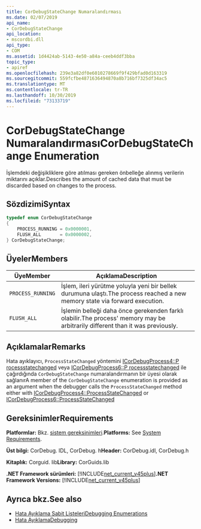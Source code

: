 ```yaml
---
title: CorDebugStateChange Numaralandırması
ms.date: 02/07/2019
api_name:
- CorDebugStateChange
api_location:
- mscordbi.dll
api_type:
- COM
ms.assetid: 1d4424ab-5143-4e50-a84a-ceeb4ddf3bba
topic_type:
- apiref
ms.openlocfilehash: 239e3a82df0e6010278669f9f429bfad0d163319
ms.sourcegitcommit: 559fcfbe4871636494870a8b716bf7325df34ac5
ms.translationtype: MT
ms.contentlocale: tr-TR
ms.lasthandoff: 10/30/2019
ms.locfileid: "73133719"
---
```

# <a name="cordebugstatechange-enumeration"></a><span data-ttu-id="7aebd-102">CorDebugStateChange Numaralandırması</span><span class="sxs-lookup"><span data-stu-id="7aebd-102">CorDebugStateChange Enumeration</span></span>

<span data-ttu-id="7aebd-103">İşlemdeki değişikliklere göre atılması gereken önbelleğe alınmış verilerin miktarını açıklar.</span><span class="sxs-lookup"><span data-stu-id="7aebd-103">Describes the amount of cached data that must be discarded based on changes to the process.</span></span>

## <a name="syntax"></a><span data-ttu-id="7aebd-104">Sözdizimi</span><span class="sxs-lookup"><span data-stu-id="7aebd-104">Syntax</span></span>

```cpp
typedef enum CorDebugStateChange
{
    PROCESS_RUNNING = 0x0000001,
    FLUSH_ALL       = 0x0000002,
} CorDebugStateChange;
```

## <a name="members"></a><span data-ttu-id="7aebd-105">Üyeler</span><span class="sxs-lookup"><span data-stu-id="7aebd-105">Members</span></span>

| <span data-ttu-id="7aebd-106">Üye</span><span class="sxs-lookup"><span data-stu-id="7aebd-106">Member</span></span>            | <span data-ttu-id="7aebd-107">Açıklama</span><span class="sxs-lookup"><span data-stu-id="7aebd-107">Description</span></span>                                                              |
| ----------------- | ------------------------------------------------------------------------ |
| `PROCESS_RUNNING` | <span data-ttu-id="7aebd-108">İşlem, ileri yürütme yoluyla yeni bir bellek durumuna ulaştı.</span><span class="sxs-lookup"><span data-stu-id="7aebd-108">The process reached a new memory state via forward execution.</span></span>            |
| `FLUSH_ALL`       | <span data-ttu-id="7aebd-109">İşlemin belleği daha önce gerekenden farklı olabilir.</span><span class="sxs-lookup"><span data-stu-id="7aebd-109">The process' memory may be arbitrarily different than it was previously.</span></span> |

## <a name="remarks"></a><span data-ttu-id="7aebd-110">Açıklamalar</span><span class="sxs-lookup"><span data-stu-id="7aebd-110">Remarks</span></span>

 <span data-ttu-id="7aebd-111">Hata ayıklayıcı, `ProcessStateChanged` yöntemini [ICorDebugProcess4::P rocessstatechanged](icordebugprocess4-processstatechanged-method.md) veya [ICorDebugProcess6::P rocessstatechanged](icordebugprocess6-processstatechanged-method.md) ile çağırdığında `CorDebugStateChange` numaralandırmanın bir üyesi olarak sağlanır</span><span class="sxs-lookup"><span data-stu-id="7aebd-111">A member of the `CorDebugStateChange` enumeration is provided as an argument when the debugger calls the `ProcessStateChanged` method either with [ICorDebugProcess4::ProcessStateChanged](icordebugprocess4-processstatechanged-method.md) or [ICorDebugProcess6::ProcessStateChanged](icordebugprocess6-processstatechanged-method.md)</span></span>

## <a name="requirements"></a><span data-ttu-id="7aebd-112">Gereksinimler</span><span class="sxs-lookup"><span data-stu-id="7aebd-112">Requirements</span></span>

 <span data-ttu-id="7aebd-113">**Platformlar:** Bkz. [sistem gereksinimleri](../../../../docs/framework/get-started/system-requirements.md).</span><span class="sxs-lookup"><span data-stu-id="7aebd-113">**Platforms:** See [System Requirements](../../../../docs/framework/get-started/system-requirements.md).</span></span>

 <span data-ttu-id="7aebd-114">**Üst bilgi:** CorDebug. IDL, CorDebug. h</span><span class="sxs-lookup"><span data-stu-id="7aebd-114">**Header:** CorDebug.idl, CorDebug.h</span></span>

 <span data-ttu-id="7aebd-115">**Kitaplık:** Corguid. lib</span><span class="sxs-lookup"><span data-stu-id="7aebd-115">**Library:** CorGuids.lib</span></span>

 <span data-ttu-id="7aebd-116">**.NET Framework sürümleri:** [!INCLUDE[net_current_v45plus](../../../../includes/net-current-v20plus-md.md)]</span><span class="sxs-lookup"><span data-stu-id="7aebd-116">**.NET Framework Versions:** [!INCLUDE[net_current_v45plus](../../../../includes/net-current-v20plus-md.md)]</span></span>

## <a name="see-also"></a><span data-ttu-id="7aebd-117">Ayrıca bkz.</span><span class="sxs-lookup"><span data-stu-id="7aebd-117">See also</span></span>

- [<span data-ttu-id="7aebd-118">Hata Ayıklama Sabit Listeleri</span><span class="sxs-lookup"><span data-stu-id="7aebd-118">Debugging Enumerations</span></span>](debugging-enumerations.md)
- [<span data-ttu-id="7aebd-119">Hata Ayıklama</span><span class="sxs-lookup"><span data-stu-id="7aebd-119">Debugging</span></span>](index.md)
